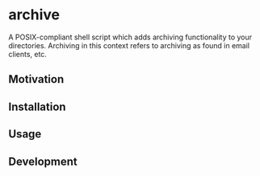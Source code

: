 # archive

A POSIX-compliant shell script which adds archiving functionality to your directories. Archiving in this context refers to archiving as found in email clients, etc.

## Motivation

## Installation

## Usage

## Development


